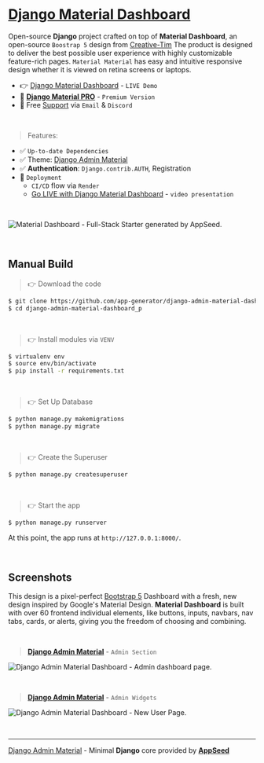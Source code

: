 # [Django Material Dashboard](https://github.com/app-generator/django-admin-material-dashboard)

Open-source **Django** project crafted on top of **Material Dashboard**, an open-source `Boostrap 5` design from [Creative-Tim](https://bit.ly/3fKQZaL)
The product is designed to deliver the best possible user experience with highly customizable feature-rich pages. `Material Material` has easy and intuitive responsive design whether it is viewed on retina screens or laptops.

- 👉 [Django Material Dashboard](https://django-material-dashboard.onrender.com) - `LIVE Demo`
- 🛒 **[Django Material PRO](https://github.com/app-generator/django-material-dashboard-pro)** - `Premium Version`
- 🚀 Free [Support](https://appseed.us/support/) via `Email` & `Discord`

<br />

> Features: 

- ✅ `Up-to-date Dependencies`
- ✅ Theme: [Django Admin Material](https://github.com/app-generator/django-admin-material-dashboard)
- ✅ **Authentication**: `Django.contrib.AUTH`, Registration
- 🚀 `Deployment` 
  - `CI/CD` flow via `Render`
  - [Go LIVE with Django Material Dashboard](https://www.youtube.com/watch?v=ShQKSf5y7mI) - `video presentation`

<br />

![Material Dashboard - Full-Stack Starter generated by AppSeed.](https://user-images.githubusercontent.com/51070104/169301658-6cf27993-c451-4cd4-9ffa-2968b8981167.png)

<br />

## Manual Build 

> 👉 Download the code  

```bash
$ git clone https://github.com/app-generator/django-admin-material-dashboard_p.git
$ cd django-admin-material-dashboard_p
```

<br />

> 👉 Install modules via `VENV`  

```bash
$ virtualenv env
$ source env/bin/activate
$ pip install -r requirements.txt
```

<br />

> 👉 Set Up Database

```bash
$ python manage.py makemigrations
$ python manage.py migrate
```

<br />

> 👉 Create the Superuser

```bash
$ python manage.py createsuperuser
```

<br />

> 👉 Start the app

```bash
$ python manage.py runserver
```

At this point, the app runs at `http://127.0.0.1:8000/`. 

<br />

## Screenshots

This design is a pixel-perfect [Bootstrap 5](https://www.admin-dashboards.com/bootstrap-5-templates/) Dashboard with a fresh, new design inspired by Google's Material Design. **Material Dashboard** is built with over 60 frontend individual elements, like buttons, inputs, navbars, nav tabs, cards, or alerts, giving you the freedom of choosing and combining. 

<br />

> **[Django Admin Material](https://github.com/app-generator/django-admin-material-dashboard)** - `Admin Section` 

![Django Admin Material Dashboard - Admin dashboard page.](https://user-images.githubusercontent.com/51070104/196743760-6e0e1930-8233-421c-ac53-d65c273b00dc.png)

<br />

> **[Django Admin Material](https://github.com/app-generator/django-admin-material-dashboard)** - `Admin Widgets`

![Django Admin Material Dashboard - New User Page.](https://user-images.githubusercontent.com/51070104/196743821-2e140dd8-fe15-4615-9e9f-0467900b1a1b.png)

<br />

---
[Django Admin Material](https://github.com/app-generator/django-admin-material-dashboard) - Minimal **Django** core provided by **[AppSeed](https://appseed.us/)**

